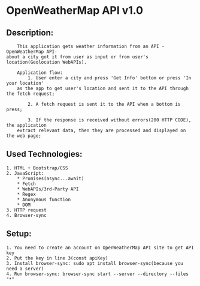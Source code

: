 # OpenWeatherMap API v1.0

## Description:
        This application gets weather information from an API -OpenWeatherMap API-
    about a city got it from user as input or from user's location(Geolocation WebAPIs).
        
        Application flow:
            1. User enter a city and press 'Get Info' bottom or press 'In your location'
        as the app to get user's location and sent it to the API through the fetch request;
            
            2. A fetch request is sent it to the API when a bottom is press;

            3. If the response is received without errors(200 HTTP CODE), the application 
        extract relevant data, then they are processed and displayed on the web page;


## Used Technologies:
    
    1. HTML + Bootstrap/CSS
    2. JavaScript:
        * Promises(async...await)
        * Fetch
        * WebAPIs/3rd-Party API
        * Regex
        * Anonymous function
        * DOM
    3. HTTP request
    4. Browser-sync

## Setup:

    1. You need to create an account on OpenWeatherMap API site to get API key
    2. Put the key in line 3(const apiKey)
    3. Install browser-sync: sudo apt install browser-sync(because you need a server)
    4. Run browser-sync: browser-sync start --server --directory --files "*" 
